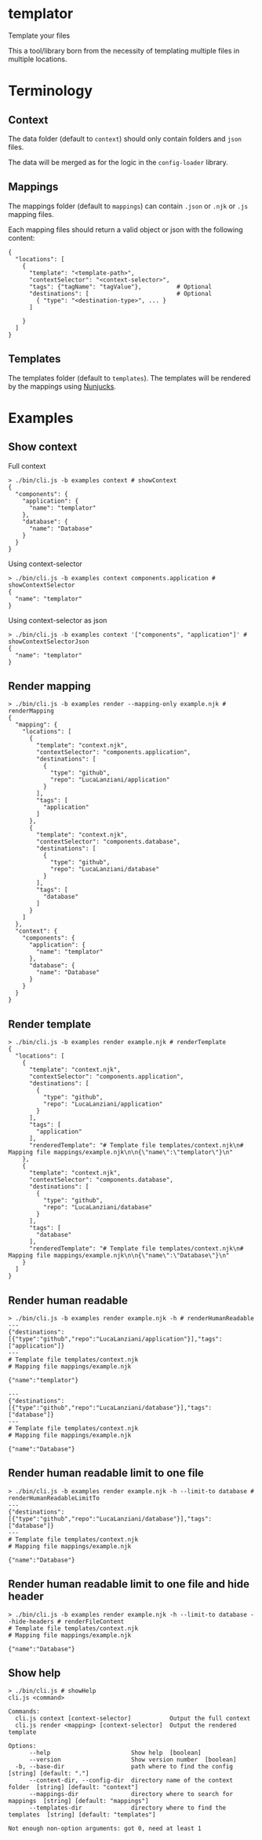 # templator

Template your files

This a tool/library born from the necessity of templating multiple files in multiple locations.

# Terminology

## Context

The data folder (default to `context`) should only contain folders and `json` files.

The data will be merged as for the logic in the `config-loader` library.

## Mappings

The mappings folder (default to `mappings`) can contain `.json` or `.njk` or `.js` mapping files.

Each mapping files should return a valid object or json with the following content:

```
{
  "locations": [
    {
      "template": "<template-path>",
      "contextSelector": "<context-selector>",
      "tags": {"tagName": "tagValue"},          # Optional
      "destinations": [                         # Optional
        { "type": "<destination-type>", ... }
      ]

    }
  ]
}
```

## Templates

The templates folder (default to `templates`).
The templates will be rendered by the mappings using [Nunjucks](nunjucks).


# Examples

## Show context

Full context

```
> ./bin/cli.js -b examples context # showContext
{
  "components": {
    "application": {
      "name": "templator"
    },
    "database": {
      "name": "Database"
    }
  }
}
```

Using context-selector

```
> ./bin/cli.js -b examples context components.application # showContextSelector
{
  "name": "templator"
}
```

Using context-selector as json

```
> ./bin/cli.js -b examples context '["components", "application"]' # showContextSelectorJson
{
  "name": "templator"
}
```

## Render mapping

```
> ./bin/cli.js -b examples render --mapping-only example.njk # renderMapping
{
  "mapping": {
    "locations": [
      {
        "template": "context.njk",
        "contextSelector": "components.application",
        "destinations": [
          {
            "type": "github",
            "repo": "LucaLanziani/application"
          }
        ],
        "tags": [
          "application"
        ]
      },
      {
        "template": "context.njk",
        "contextSelector": "components.database",
        "destinations": [
          {
            "type": "github",
            "repo": "LucaLanziani/database"
          }
        ],
        "tags": [
          "database"
        ]
      }
    ]
  },
  "context": {
    "components": {
      "application": {
        "name": "templator"
      },
      "database": {
        "name": "Database"
      }
    }
  }
}
```

## Render template

```
> ./bin/cli.js -b examples render example.njk # renderTemplate
{
  "locations": [
    {
      "template": "context.njk",
      "contextSelector": "components.application",
      "destinations": [
        {
          "type": "github",
          "repo": "LucaLanziani/application"
        }
      ],
      "tags": [
        "application"
      ],
      "renderedTemplate": "# Template file templates/context.njk\n# Mapping file mappings/example.njk\n\n{\"name\":\"templator\"}\n"
    },
    {
      "template": "context.njk",
      "contextSelector": "components.database",
      "destinations": [
        {
          "type": "github",
          "repo": "LucaLanziani/database"
        }
      ],
      "tags": [
        "database"
      ],
      "renderedTemplate": "# Template file templates/context.njk\n# Mapping file mappings/example.njk\n\n{\"name\":\"Database\"}\n"
    }
  ]
}
```

## Render human readable

```
> ./bin/cli.js -b examples render example.njk -h # renderHumanReadable
---
{"destinations":[{"type":"github","repo":"LucaLanziani/application"}],"tags":["application"]}
---
# Template file templates/context.njk
# Mapping file mappings/example.njk

{"name":"templator"}

---
{"destinations":[{"type":"github","repo":"LucaLanziani/database"}],"tags":["database"]}
---
# Template file templates/context.njk
# Mapping file mappings/example.njk

{"name":"Database"}

```

## Render human readable limit to one file

```
> ./bin/cli.js -b examples render example.njk -h --limit-to database # renderHumanReadableLimitTo
---
{"destinations":[{"type":"github","repo":"LucaLanziani/database"}],"tags":["database"]}
---
# Template file templates/context.njk
# Mapping file mappings/example.njk

{"name":"Database"}

```

## Render human readable limit to one file and hide header

```
> ./bin/cli.js -b examples render example.njk -h --limit-to database --hide-headers # renderFileContent
# Template file templates/context.njk
# Mapping file mappings/example.njk

{"name":"Database"}

```

## Show help

```
> ./bin/cli.js # showHelp
cli.js <command>

Commands:
  cli.js context [context-selector]           Output the full context
  cli.js render <mapping> [context-selector]  Output the rendered template

Options:
      --help                       Show help  [boolean]
      --version                    Show version number  [boolean]
  -b, --base-dir                   path where to find the config  [string] [default: "."]
      --context-dir, --config-dir  directory name of the context folder  [string] [default: "context"]
      --mappings-dir               directory where to search for mappings  [string] [default: "mappings"]
      --templates-dir              directory where to find the templates  [string] [default: "templates"]

Not enough non-option arguments: got 0, need at least 1
```
